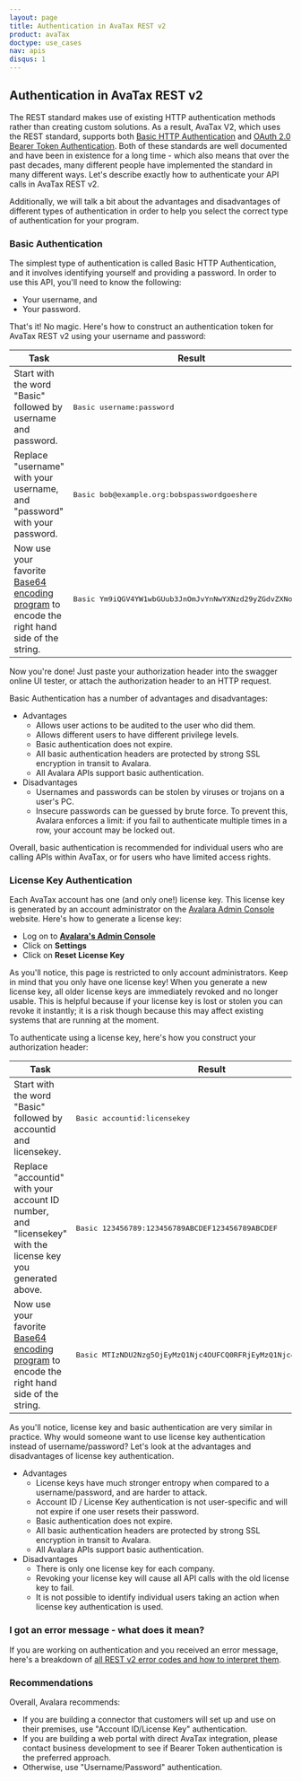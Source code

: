 ```yaml
---
layout: page
title: Authentication in AvaTax REST v2
product: avaTax
doctype: use_cases
nav: apis
disqus: 1
---
```


<h2>Authentication in AvaTax REST v2</h2>

The REST standard makes use of existing HTTP authentication methods rather than creating custom solutions.  As a result, AvaTax V2, which uses the REST standard, supports both <a href="https://en.wikipedia.org/wiki/Basic_access_authentication">Basic HTTP Authentication</a> and <a href="http://self-issued.info/docs/draft-ietf-oauth-v2-bearer.html">OAuth 2.0 Bearer Token Authentication</a>.  Both of these standards are well documented and have been in existence for a long time - which also means that over the past decades, many different people have implemented the standard in many different ways.  Let's describe exactly how to authenticate your API calls in AvaTax REST v2.

Additionally, we will talk a bit about the advantages and disadvantages of different types of authentication in order to help you select the correct type of authentication for your program.

<h3>Basic Authentication</h3>

The simplest type of authentication is called Basic HTTP Authentication, and it involves identifying yourself and providing a password.  In order to use this API, you'll need to know the following:

<ul class="normal">
    <li>Your username, and</li>
    <li>Your password.</li>
</ul>

That's it!  No magic.  Here's how to construct an authentication token for AvaTax REST v2 using your username and password:

<div class="mobile-table">
    <table class="styled-table">
        <thead>
            <tr>
                <th>Task</th>
                <th>Result</th>
            </tr>
        </thead>
        <tbody>
            <tr>
                <td>Start with the word "Basic" followed by username and password.</td>
                <td><pre>Basic username:password</pre></td>
            </tr>
            <tr>
                <td>Replace "username" with your username, and "password" with your password.</td>
                <td><pre>Basic bob@example.org:bobspasswordgoeshere</pre></td>
            </tr>
            <tr>
                <td>Now use your favorite <a href="https://www.google.com/webhp#q=base64+encoding">Base64 encoding program</a> to encode the right hand side of the string.</td>
                <td><pre>Basic Ym9iQGV4YW1wbGUub3JnOmJvYnNwYXNzd29yZGdvZXNoZXJl</pre></td>
            </tr>
        </tbody>
    </table>
</div>

Now you're done!  Just paste your authorization header into the swagger online UI tester, or attach the authorization header to an HTTP request.

Basic Authentication has a number of advantages and disadvantages:

<ul class="normal">
    <li>Advantages
        <ul class="normal">
            <li>Allows user actions to be audited to the user who did them.</li>
            <li>Allows different users to have different privilege levels.</li>
            <li>Basic authentication does not expire.</li>
            <li>All basic authentication headers are protected by strong SSL encryption in transit to Avalara.</li>
            <li>All Avalara APIs support basic authentication.</li>
        </ul>
    </li>
    <li>Disadvantages
        <ul class="normal">
            <li>Usernames and passwords can be stolen by viruses or trojans on a user's PC.</li>
            <li>Insecure passwords can be guessed by brute force.  To prevent this, Avalara enforces a limit: if you fail to authenticate multiple times in a row, your account may be locked out.</li>
        </ul>
    </li>
</ul>

Overall, basic authentication is recommended for individual users who are calling APIs within AvaTax, or for users who have limited access rights.

<h3>License Key Authentication</h3>

Each AvaTax account has one (and only one!) license key.  This license key is generated by an account administrator on the <a href="https://admin-avatax.avalara.net">Avalara Admin Console</a> website.  Here's how to generate a license key:

<ul class="normal">
    <li>Log on to <b><a href="https://admin-avatax.avalara.net/">Avalara's Admin Console</a></b></li>
    <li>Click on <b>Settings</b></li>
    <li>Click on <b>Reset License Key</b></li>
</ul>

As you'll notice, this page is restricted to only account administrators.  Keep in mind that you only have one license key!  When you generate a new license key, all older license keys are immediately revoked and no longer usable.  This is helpful because if your license key is lost or stolen you can revoke it instantly; it is a risk though because this may affect existing systems that are running at the moment.

To authenticate using a license key, here's how you construct your authorization header:

<div class="mobile-table">
    <table class="styled-table">
        <thead>
            <tr>
                <th>Task</th>
                <th>Result</th>
            </tr>
        </thead>
        <tbody>
            <tr>
                <td>Start with the word "Basic" followed by accountid and licensekey.</td>
                <td><pre>Basic accountid:licensekey</pre></td>
            </tr>
            <tr>
                <td>Replace "accountid" with your account ID number, and "licensekey" with the license key you generated above.</td>
                <td><pre>Basic 123456789:123456789ABCDEF123456789ABCDEF</pre></td>
            </tr>
            <tr>
                <td>Now use your favorite <a href="https://www.google.com/webhp#q=base64+encoding">Base64 encoding program</a> to encode the right hand side of the string.</td>
                <td><pre>Basic MTIzNDU2Nzg5OjEyMzQ1Njc4OUFCQ0RFRjEyMzQ1Njc4OUFCQ0RFRg==</pre></td>
            </tr>
        </tbody>
    </table>
</div>

As you'll notice, license key and basic authentication are very similar in practice.  Why would someone want to use license key authentication instead of username/password?  Let's look at the advantages and disadvantages of license key authentication.

<ul class="normal">
    <li>Advantages
        <ul class="normal">
            <li>License keys have much stronger entropy when compared to a username/password, and are harder to attack.</li>
            <li>Account ID / License Key authentication is not user-specific and will not expire if one user resets their password.</li>
            <li>Basic authentication does not expire.</li>
            <li>All basic authentication headers are protected by strong SSL encryption in transit to Avalara.</li>
            <li>All Avalara APIs support basic authentication.</li>
        </ul>
    </li>
    <li>Disadvantages
        <ul class="normal">
            <li>There is only one license key for each company.</li>
            <li>Revoking your license key will cause all API calls with the old license key to fail.</li>
            <li>It is not possible to identify individual users taking an action when license key authentication is used.</li>
        </ul>
    </li>
</ul>

<h3>I got an error message - what does it mean?</h3>

If you are working on authentication and you received an error message, here's a breakdown of <a href="http://developer.avalara.com/avatax/errors/">all REST v2 error codes and how to interpret them</a>.

<h3>Recommendations</h3>

Overall, Avalara recommends:

<ul class="normal">
    <li>If you are building a connector that customers will set up and use on their premises, use "Account ID/License Key" authentication.</li>
    <li>If you are building a web portal with direct AvaTax integration, please contact business development to see if Bearer Token authentication is the preferred approach.</li>
    <li>Otherwise, use "Username/Password" authentication.</li>
</ul>
